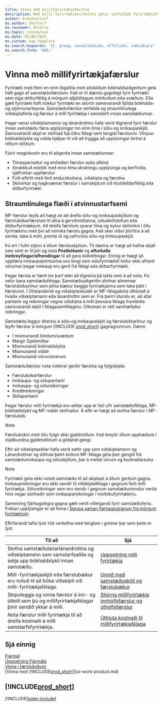 ```yaml
---
title: Vinna með millifyrirtækjafærslur
description: Með milli-fyrirtækjavirkninni getur einfaldað fyrirtækjaferli og færslur á milli dótturfyrirtækja innan sama fyrirtækis.
author: brentholtorf
ms.author: bholtorf
ms.reviewer: bhielse
ms.topic: conceptual
ms.date: 02/06/2023
ms.custom: bap-template
ms.search.keywords: 'IC, group, consolidation, affiliate, subsidiary'
ms.search.form: '605,'
---
```

# Vinna með millifyrirtækjafærslur

Fyrirtæki með fleiri en einn lögaðila með aðskildum bókhaldsaðgerðum geta haft gagn af samstæðufærslum. Það er til dæmis gagnlegt fyrir fyrirtæki sem eiga dótturfélög á mörgum alþjóðlegum mörkuðum eða svæðum. Eða gæti fyrirtæki haft nokkur fyrirtæki en skortir samsvarandi fjölda bókhalds-og stjórnunarteyma. Samstæðufærslur einfalda og straumlínulega viðskiptaferla og færslur á milli fyrirtækja í samstarfi innan samstæðunnar.

Þegar vensl viðskiptamanns og lánardrottins hafa verið tilgreind fyrir færslur innan samstæðu færa upplýsingar inn einn tíma í sölu-og innkaupaskjöl. Samsvarandi skjal er stofnað hjá öðru félagi sem tengist færslunni. Vörpun bókhaldslykla og vídda hjálpar til við að tryggja að upplýsingar birtist á réttum stöðum.  

Fjórir meginkostir eru til aðgerða innan samstæðunnar:  

* Tímasparnaður og einfaldari færslur auka afköst  
* Smækkuð mistök með eins-tíma skráningu upplýsinga og kerfivíða, sjálfvirkar uppfærslur  
* Fullt eftirlit með ferli endurskoðana, viðskipta og færslna  
* Skilvirkar og hagkvæmar færslur í samskiptum við hlutdeildarfélög eða dótturfyrirtæki  

## Straumlínulega flæði í atvinnustarfsemi  

MF-færslur leyfa að hægt sé að dreifa sölu-og innkaupaskjölum og færslubókarfærslum til allra á gervihnöttanna, söluskrifstofum eða dótturfyrirtækjum. Að dreifa færslum sparar tíma og eykur skilvirkni í öllu fyrirtækinu með því að minnka færslu gagna. Það sker niður þörfina á að senda, taka á móti, prenta út og safnvista sölu-og innkaupaskjöl.  

Þú ert í fullri stjórn á öllum færsluskjölum. Til dæmis er hægt að hafna skjali sem sent er til þín og nota  **Póstbókanir**  og  **afturkalla innhreyfingar/afhendingar**  til að gera leiðréttingar. Einnig er hægt að uppfæra innkaupapöntunina svo lengi sem sölufyrirtækið hefur ekki afhent vörurnar þegar innkaup eru gerð frá félagi eða dótturfyrirtæki.  

Þegar færsla er færð inn þarf ekki að tilgreina þá lykla sem á að nota. Þú velur bara samstæðufélaga. Samstæðuaðgerðin stofnar almennar færslubókarlínur sem jafna bækur beggja fyrirtækjanna sem taka þátt í færslunni. Í Útistandandi og viðskiptaskuldir er MF-félagakóta úthlutað á hvaða viðskiptamann eða lánardrottin sem er. Frá þeirri stundu er, að allar pantanir og reikningar vegna viðskipta á milli þessara félaga framleiða samsvarandi skjöl í félagasamfélaginu. Útkoman er rétt samhæfaður reikningar.  

Samstæða leggur áherslu á sölu-og innkaupaskjöl og færslubókarlínur og leyfir færslur á mörgum  [!INCLUDE [prod_short](includes/prod_short.md)]  gagnagrunnum. Dæmi:

* Í mismunandi löndum/svæðum
* Margir Gjaldmiðlar
* Mismunandi bókhaldslykla
* Mismunandi víddir
* Mismunandi vörunúmerum  

Samstæðufærslur nota nokkrar gerðir færslna og fylgiskjala:  

* Færslubókarfærslur
* Innkaupa- og sölupantanir
* Innkaupa- og sölureikningar
* Kreditreikningar
* Skilapantanir

Þegar færslur milli fyrirtækja eru settar upp er listi yfir samstæðufélaga, MF-bókhaldslykil og MF-víddir stofnaður. Á eftir er hægt að stofna færslur í MF-færslubók.

> [!NOTE]
> Færslubókin með öllu fylgir ekki gjaldmiðlum. Það breytir öllum upphæðum í staðbundna gjaldmiðlinum á gildandi gengi.

Eftir að viðskiptaaðilar hafa verið settir upp sem viðskiptamenn og Lánardrottnar og úthluta þeim kóðum MF-félaga geta þeir gengið frá samstæðuinnkaupa-og söluskjölum, þar á meðal vörum og kostnaðarauka. 

> [!NOTE]
> Fyrirtæki geta ekki notað samstæðu til að skiptast á öllum gerðum gagna. Innkaupreikningar eru ekki sendir til viðskiptafélaga í gegnum ferli milli fyrirtækja. Sölureikningar sem eru sendir í gegnum samstæðuvinnslur verða hins vegar stofnaðir sem innkaupareikningar í móttökufyrirtækinu.

Sameining fjárhagslegra gagna gæti verið viðeigandi fyrir samstæðuferla. Frekari upplýsingar er að finna í [Steypa saman fjárhagsgögnum frá mörgum fyrirtækjum](finance-consolidated-company-reporting.md).

Eftirfarandi tafla lýsir röð verkefna með tenglum í greinar þar sem þeim er lýst.

|Til að |Sjá|
|---|---|
|Stofna samstæðulánarlánardrottna og viðskiptamenn sem samstarfsaðila og setja upp bókhaldslykil innan samstæðu.|[Uppsetning milli fyrirtækja](intercompany-how-setup.md)|
|Milli-fyrirtækjaskjöl eða færslubækur eru notuð til að bóka viðskipti við milli-fyrirtækjafélaga.|[Unnið með samstæðuskjöl og færslubækur](intercompany-how-work-documents-journals.md)|
|Skipuleggja og vinna færslur á inn- og útleið sem þú og millifyrirtækjafélagar þínir sendið ykkar á milli.|[Stjórna millifyrirtækja innhólfsfærslur og úthólfsfærslur](intercompany-how-manage-intercompany-inbox.md)|
|Nota færslur milli fyrirtækja til að dreifa kostnaði á milli samstarfsfyrirtækja.|[Úthluta kostnaði til millifyrirtækjafélaga](intercompany-allocate-costs.md)|

## Sjá einnig

[Fjármál](finance.md)  
[Uppsetning Fjármála](finance-setup-finance.md)  
[Vinna í færslubókum](ui-work-general-journals.md)  
[Vinna með [!INCLUDE[prod_short](includes/prod_short.md)]](ui-work-product.md)

## [!INCLUDE[prod_short](includes/free_trial_md.md)]  


[!INCLUDE[footer-include](includes/footer-banner.md)]
